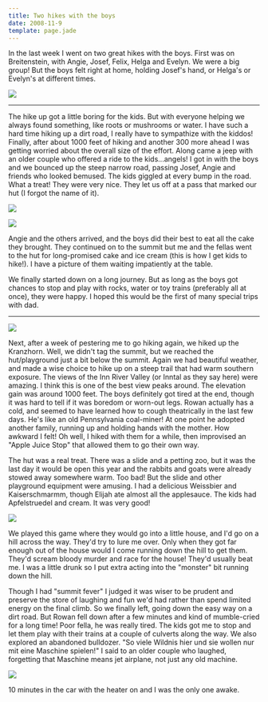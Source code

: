 ```yaml
---
title: Two hikes with the boys
date: 2008-11-9
template: page.jade
---
```


In the last week I went on two great hikes with the boys. First was on
Breitenstein, with Angie, Josef, Felix, Helga and Evelyn. We were a big
group! But the boys felt right at home, holding Josef's hand, or Helga's
or Evelyn's at different times.
  
  
[![](http://farm4.static.flickr.com/3174/3005163174_34233e687b.jpg)](http://www.flickr.com/photos/ripsawridge/3005163174/)
  
---
  
The hike up got a little boring for the kids. But with everyone helping
we always found something, like roots or mushrooms or water. I have such
a hard time hiking up a dirt road, I really have to sympathize with the
kiddos! Finally, after about 1000 feet of hiking and another 300 more ahead
I was getting worried about the overall size of the effort. Along came
a jeep with an older couple who offered a ride to the kids...angels! I
got in with the boys and we bounced up the steep narrow road, passing Josef,
Angie and friends who looked bemused. The kids giggled at every bump in
the road. What a treat! They were very nice. They let us off at a pass
that marked our hut (I forgot the name of it).
  
  
[![](http://farm4.static.flickr.com/3007/3004321135_30ebef404e.jpg)](http://www.flickr.com/photos/ripsawridge/3004321135/)
  
  
[![](http://farm4.static.flickr.com/3245/3004329887_2f2e566170.jpg)](http://www.flickr.com/photos/ripsawridge/3004329887/)
  
  
Angie and the others arrived, and the boys did their best to eat all the
cake they brought. They continued on to the summit but me and the fellas
went to the hut for long-promised cake and ice cream (this is how I get
kids to hike!). I have a picture of them waiting impatiently at the table.
  
  
We finally started down on a long journey. But as long as the boys got
chances to stop and play with rocks, water or toy trains (preferably all
at once), they were happy. I hoped this would be the first of many special
trips with dad.
  
  

---

  
  
[![](http://farm4.static.flickr.com/3187/3017068096_f56355b295.jpg)](http://www.flickr.com/photos/ripsawridge/3017068096/)
  
  
Next, after a week of pestering me to go hiking again, we hiked up the
Kranzhorn. Well, we didn't tag the summit, but we reached the hut/playground
just a bit below the summit. Again we had beautiful weather, and made a
wise choice to hike up on a steep trail that had warm southern exposure.
The views of the Inn River Valley (or Inntal as they say here) were amazing.
I think this is one of the best view peaks around. The elevation gain was
around 1000 feet. The boys definitely got tired at the end, though it was
hard to tell if it was boredom or worn-out legs. Rowan actually has a cold,
and seemed to have learned how to cough theatrically in the last few days.
He's like an old Pennsylvania coal-miner! At one point he adopted another
family, running up and holding hands with the mother. How awkward I felt!
Oh well, I hiked with them for a while, then improvised an "Apple Juice
Stop" that allowed them to go their own way.
  
  
  
The hut was a real treat. There was a slide and a petting zoo, but it
was the last day it would be open this year and the rabbits and goats were
already stowed away somewhere warm. Too bad! But the slide and other playground
equipment were amusing. I had a delicious Weissbier and Kaiserschmarmm,
though Elijah ate almost all the applesauce. The kids had Apfelstruedel
and cream. It was very good!
  
  
[![](http://farm4.static.flickr.com/3064/3017074488_02d3be82b3.jpg)](http://www.flickr.com/photos/ripsawridge/3017074488/)
  
  
We played this game where they would go into a little house, and I'd go
on a hill across the way. They'd try to lure me over. Only when they got
far enough out of the house would I come running down the hill to get them.
They'd scream bloody murder and race for the house! They'd usually beat
me. I was a little drunk so I put extra acting into the "monster" bit running
down the hill.
  
  
Though I had "summit fever" I judged it was wiser to be prudent and preserve
the store of laughing and fun we'd had rather than spend limited energy
on the final climb. So we finally left, going down the easy way on a dirt
road. But Rowan fell down after a few minutes and kind of mumble-cried
for a long time! Poor fella, he was really tired. The kids got me to stop
and let them play with their trains at a couple of culverts along the way.
We also explored an abandoned bulldozer. "So viele Wildnis hier und sie
wollen nur mit eine Maschine spielen!" I said to an older couple who laughed,
forgetting that Maschine means jet airplane, not just any old machine.
  
  
[![](http://farm4.static.flickr.com/3147/3017084280_0957b8c9fb.jpg)](http://www.flickr.com/photos/ripsawridge/3017084280/)
  
  
10 minutes in the car with the heater on and I was the only one awake.
